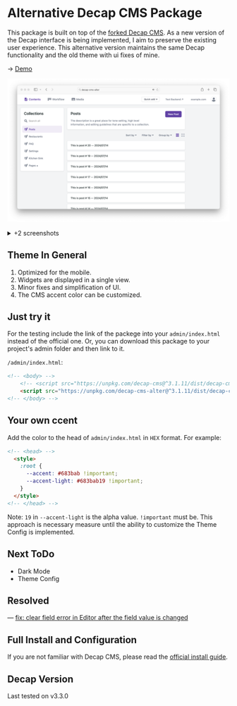 # Alternative Decap CMS Package
This package is built on top of the [forked Decap CMS](https://github.com/olegfedak/decap-cms). As a new version of the Decap interface is being implemented, I aim to preserve the existing user experience. This alternative version maintains the same Decap functionality and the old theme with ui fixes of mine.

→ [Demo](https://olegfedak.github.io/decap-cms-alter/)

![](/screenshots/decap-cms-alter-screenshot.png)

<details>
  <summary> +2 screenshots</summary>

  ![](screenshots/decap-cms-alter-screenshot-2.png)
  ![](screenshots/decap-cms-alter-screenshot-3.png)
</details>

## Theme In General
1. Optimized for the mobile.
2. Widgets are displayed in a single view.
3. Minor fixes and simplification of UI.
4. The CMS accent color can be customized.

## Just try it
For the testing include the link of the packege into your `admin/index.html` instead of the official one. Or, you can download this package to your project's admin folder and then link to it.

`/admin/index.html`:

```html
<!-- <body> -->
    <!-- <script src="https://unpkg.com/decap-cms@^3.1.11/dist/decap-cms.js"></script> -->
    <script src="https://unpkg.com/decap-cms-alter@^3.1.11/dist/decap-cms.js"></script>
<!-- </body> -->
```

## Your own ccent
Add the color to the head of `admin/index.html` in `HEX` format. For example:
```html
<!-- <head> -->
  <style>
    :root {
      --accent: #683bab !important;
      --accent-light: #683bab19 !important;
    }
  </style>
<!-- </head> -->
```
Note: `19` in `--accent-light` is the alpha value. `!important` must be. This approach is necessary measure until the ability to customize the Theme Config is implemented.

## Next ToDo
- Dark Mode
- Theme Config

## Resolved
— [fix: clear field error in Editor after the field value is changed](https://github.com/decaporg/decap-cms/pull/7216)

## Full Install and Configuration
If you are not familiar with Decap CMS, please read the [official install guide](https://decapcms.org/docs/install-decap-cms/).

## Decap Version
Last tested on v3.3.0
